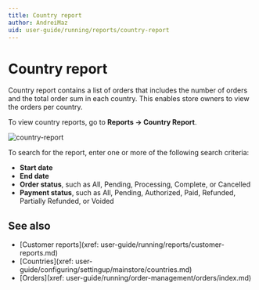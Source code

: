 ```yaml
---
title: Country report
author: AndreiMaz
uid: user-guide/running/reports/country-report
---
```


# Country report

Country report contains a list of orders that includes the number of orders and the total order sum in each country. This enables store owners to view the orders per country.

To view country reports, go to **Reports → Country Report**.

![country-report](_static/country-report/country-report.jpeg)

To search for the report, enter one or more of the following search criteria:

* **Start date**
* **End date**
* **Order status**, such as All, Pending, Processing, Complete, or Cancelled
* **Payment status**, such as All, Pending, Authorized, Paid, Refunded, Partially Refunded, or Voided

## See also

* [Customer reports](xref: user-guide/running/reports/customer-reports.md)
* [Countries](xref: user-guide/configuring/settingup/mainstore/countries.md)
* [Orders](xref: user-guide/running/order-management/orders/index.md)